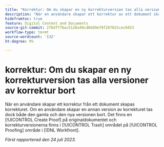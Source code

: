 ```yaml
---
title: "Korrektur: Om du skapar en ny korrekturversion tas alla versioner av korrektur bort"
description: "När en användare skapar ett korrektur av ett dokument skapas korrekturet. Om en användare skapar en annan version av korrekturet tas dock både den gamla och den nya versionen bort. Det finns en [!UICONTROL Create Proof] på originaldokumentet och korrekturversionerna finns i [!UICONTROL Trash] området på [!UICONTROL Proofing] område i [!DNL Workfront]."
hidefromtoc: true
feature: Digital Content and Documents
source-git-commit: 276dff76ac5128a49cd0dd9ef9f28f021cec0453
workflow-type: tm+mt
source-wordcount: '132'
ht-degree: 0%

---
```



# korrektur: Om du skapar en ny korrekturversion tas alla versioner av korrektur bort

<!--WF and WFP TOCs-->

När en användare skapar ett korrektur från ett dokument skapas korrekturet. Om en användare skapar en annan version av korrekturet tas dock både den gamla och den nya versionen bort. Det finns en [!UICONTROL Create Proof] på originaldokumentet och korrekturversionerna finns i [!UICONTROL Trash] området på [!UICONTROL Proofing] område i [!DNL Workfront].

_Först rapporterad den 24 juli 2023._

